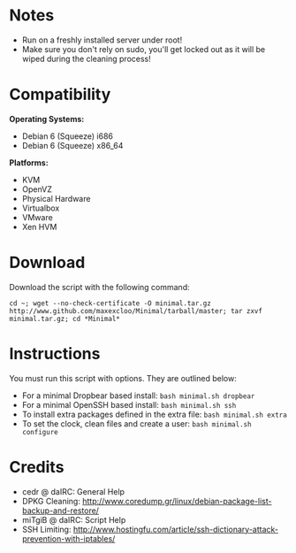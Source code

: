 Notes
=====

 + Run on a freshly installed server under root!
 + Make sure you don't rely on sudo, you'll get locked out as it will be wiped during the cleaning process!

Compatibility
=============

**Operating Systems:**

 + Debian 6 (Squeeze) i686
 + Debian 6 (Squeeze) x86_64

**Platforms:**

 + KVM
 + OpenVZ
 + Physical Hardware
 + Virtualbox
 + VMware
 + Xen HVM

Download
========

Download the script with the following command:

	cd ~; wget --no-check-certificate -O minimal.tar.gz http://www.github.com/maxexcloo/Minimal/tarball/master; tar zxvf minimal.tar.gz; cd *Minimal*

Instructions
============

You must run this script with options. They are outlined below:

 + For a minimal Dropbear based install: `bash minimal.sh dropbear`
 + For a minimal OpenSSH based install: `bash minimal.sh ssh`
 + To install extra packages defined in the extra file: `bash minimal.sh extra`
 + To set the clock, clean files and create a user: `bash minimal.sh configure`

Credits
=======

 + cedr @ daIRC: General Help
 + DPKG Cleaning: http://www.coredump.gr/linux/debian-package-list-backup-and-restore/
 + miTgiB @ daIRC: Script Help
 + SSH Limiting: http://www.hostingfu.com/article/ssh-dictionary-attack-prevention-with-iptables/
